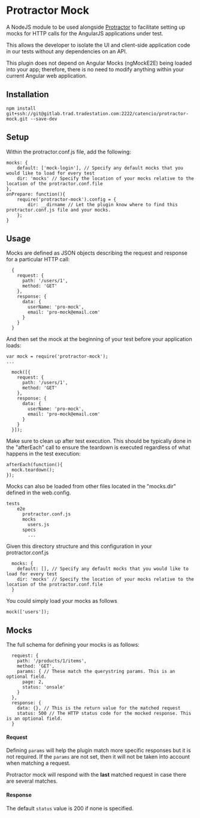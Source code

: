 # Protractor Mock
A NodeJS module to be used alongside [Protractor](https://github.com/angular/protractor) to facilitate setting up mocks for HTTP calls for the AngularJS applications under test. 

This allows the developer to isolate the UI and client-side application code in our tests without any dependencies on an API.

This plugin does not depend on Angular Mocks (ngMockE2E) being loaded into your app; therefore, there is no need to modify anything within your current Angular web application.

## Installation
	npm install git+ssh://git@gitlab.trad.tradestation.com:2222/catencio/protractor-mock.git --save-dev
## Setup
Within the protractor.conf.js file, add the following:

  	mocks: {
    	default: ['mock-login'], // Specify any default mocks that you would like to load for every test
    	dir: 'mocks' // Specify the location of your mocks relative to the location of the protractor.conf.file
  	},
  	onPrepare: function(){
    	require('protractor-mock').config = {
      		dir: __dirname // Let the plugin know where to find this protractor.conf.js file and your mocks.
    	};
  	}

## Usage
Mocks are defined as JSON objects describing the request and response for a particular HTTP call:

  	  {
		request: {
	      path: '/users/1',
	      method: 'GET'
	    },
	    response: {
	      data: {
	        userName: 'pro-mock',
	        email: 'pro-mock@email.com'
	      }
	    }
	  }

And then set the mock at the beginning of your test before your application loads:

	var mock = require('protractor-mock');
	...

	  mock([{
	    request: {
	      path: '/users/1',
	      method: 'GET'
	    },
	    response: {
	      data: {
	        userName: 'pro-mock',
	        email: 'pro-mock@email.com'
	      }
	    }
	  }]);

Make sure to clean up after test execution. This should be typically done in the "afterEach" call to ensure the teardown is executed regardless of what happens in the test execution:

	afterEach(function(){
	  mock.teardown();
	});


Mocks can also be loaded from other files located in the "mocks.dir" defined in the web.config. 

  	tests
	    e2e
	      protractor.conf.js
	      mocks
	        users.js
	      specs
	        ...

Given this directory structure and this configuration in your protractor.conf.js
  
	  mocks: {
	    default: [], // Specify any default mocks that you would like to load for every test
	    dir: 'mocks' // Specify the location of your mocks relative to the location of the protractor.conf.file
	  }

You could simply load your mocks as follows

	mock(['users']);


## Mocks
The full schema for defining your mocks is as follows:

	  request: {
	    path: '/products/1/items',
	    method: 'GET',
	    params: { // These match the querystring params. This is an optional field.
	      page: 2,
	      status: 'onsale'
	    }
	  },
	  response: {
	    data: {}, // This is the return value for the matched request
	    status: 500 // The HTTP status code for the mocked response. This is an optional field.
	  }

#### Request
Defining `params` will help the plugin match more specific responses but it is not required. If the `params` are not set, then it will not be taken into account when matching a request.

Protractor mock will respond with the **last** matched request in case there are several matches.

#### Response
The default `status` value is 200 if none is specified.
